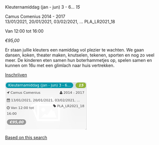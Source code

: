 Kleuternamiddag (jan - jun) 3 - 6... *15*

Camus Comenius 2014 - 2017  
13/01/2021, 20/01/2021, 03/02/2021, ... PLA\_LR2021\_18  

Van 12:00 tot 16:00

*€95,00*

  

  

Er staan jullie kleuters een namiddag vol plezier te wachten. We gaan dansen, koken, theater maken, knutselen, tekenen, sporten en nog zo veel meer. De kinderen eten samen hun boterhammetjes op, spelen samen en kunnen om 16u met een glimlach naar huis vertrekken.

[Inschrijven](https://tickets.vgc.be/activity/subscribe/PLA_LR2021_18)

![](57677.png)

[Based on this search](https://tickets.vgc.be/activity/index?&vrijeplaatsen=1&Age%5B%5D=3%2C4&entity=286)